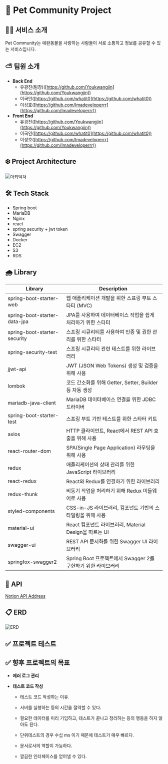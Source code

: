 # 🌈 Pet Community Project

## ✍🏻 서비스 소개

Pet Community는 애완동물을 사랑하는 사람들이 서로 소통하고 정보를 공유할 수 있는 서비스입니다.

## ⛅️ 팀원 소개

- **Back End**
  - 유광진(팀장)([https://github.com/Youkwangjin](https://github.com/Youkwangjin))
  - 이국인([https://github.com/whatit0](https://github.com/whatit0))
  - 이성호([https://github.com/Imadeveloperrr](https://github.com/Imadeveloperrr))
- **Front End**
  - 유광진([https://github.com/Youkwangjin](https://github.com/Youkwangjin))
  - 이국인([https://github.com/whatit0](https://github.com/whatit0))
  - 이성호([https://github.com/Imadeveloperrr](https://github.com/Imadeveloperrr))

## ❄️ Project Architecture

![아키텍쳐](https://github.com/Imadeveloperrr/petCommunity/assets/99321607/9f91a18a-d715-47dc-b589-3bc3b529bf9d)

## 🛠 Tech Stack

- Spring boot
- MariaDB
- Nginx
- react
- spring security + jwt token
- Swagger
- Docker
- EC2
- S3
- RDS

## 🌧 Library

| Library                          | Description                                                 |
|----------------------------------|-------------------------------------------------------------|
| spring-boot-starter-web          | 웹 애플리케이션 개발을 위한 스프링 부트 스타터 (MVC)            |
| spring-boot-starter-data-jpa     | JPA를 사용하여 데이터베이스 작업을 쉽게 처리하기 위한 스타터     |
| spring-boot-starter-security     | 스프링 시큐리티를 사용하여 인증 및 권한 관리를 위한 스타터       |
| spring-security-test             | 스프링 시큐리티 관련 테스트를 위한 라이브러리                   |
| jjwt-api                         | JWT (JSON Web Tokens) 생성 및 검증을 위해 사용                |
| lombok                           | 코드 간소화를 위해 Getter, Setter, Builder 등 자동 생성        |
| mariadb-java-client              | MariaDB 데이터베이스 연결을 위한 JDBC 드라이버                 |
| spring-boot-starter-test         | 스프링 부트 기반 테스트를 위한 스타터 키트                     |
| axios                            | HTTP 클라이언트, React에서 REST API 호출을 위해 사용          |
| react-router-dom                 | SPA(Single Page Application) 라우팅을 위해 사용              |
| redux                            | 애플리케이션의 상태 관리를 위한 JavaScript 라이브러리          |
| react-redux                      | React와 Redux를 연결하기 위한 라이브러리                      |
| redux-thunk                      | 비동기 작업을 처리하기 위해 Redux 미들웨어로 사용              |
| styled-components                | CSS-in-JS 라이브러리, 컴포넌트 기반의 스타일링을 위해 사용     |
| material-ui                      | React 컴포넌트 라이브러리, Material Design을 따르는 UI        |
| swagger-ui                       | REST API 문서화를 위한 Swagger UI 라이브러리                 |
| springfox-swagger2               | Spring Boot 프로젝트에서 Swagger 2를 구현하기 위한 라이브러리 |


## 🔎 API

[Notion API Address](https://www.notion.so/bde8061d127c4b53af622ab558c4df71)




## 📋 ERD

![ERD](https://github.com/Imadeveloperrr/petCommunity/assets/99321607/2bdd0826-54d8-4917-9ad1-1bb2289a87b0)

## ✅ 프로젝트 테스트



## ✅ 향후 프로젝트의 목표

- **에러 로그 관리**


- **테스트 코드 작성**
 
  - 테스트 코드 작성하는 이유.

  - 서버를 실행하는 등의 시간을 절약할 수 있다.
  - 필요한 데이터를 미리 기입하고, 테스트가 끝나고 정리하는 등의 행동을 하지 않아도 된다.
  - 단위테스트의 경우 수십 ms 이기 때문에 테스트가 매우 빠르다.
  - 문서로서의 역할이 가능하다.
  - 깔끔한 인터페이스를 얻어낼 수 있다.
